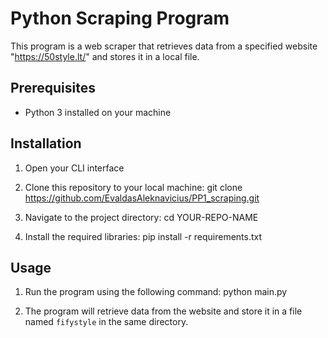 # Python Scraping Program

This program is a web scraper that retrieves data from a specified website "https://50style.lt/" and stores it in a local file.



## Prerequisites

- Python 3 installed on your machine



## Installation

1. Open your CLI interface

2. Clone this repository to your local machine:
	git clone https://github.com/EvaldasAleknavicius/PP1_scraping.git

3. Navigate to the project directory:
	cd YOUR-REPO-NAME

4. Install the required libraries:
	pip install -r requirements.txt



## Usage

1. Run the program using the following command:
	python main.py

2. The program will retrieve data from the website and store it in a file named `fifystyle` in the same directory.
